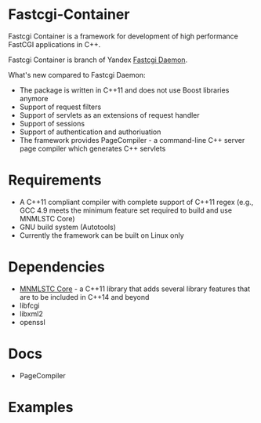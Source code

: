 # Fastcgi-Container
Fastcgi Container is a framework for development of high performance FastCGI applications in C++.

Fastcgi Container is branch of Yandex <a href="https://github.com/golubtsov/Fastcgi-Daemon">Fastcgi Daemon</a>.

What's new compared to Fastcgi Daemon:
* The package is written in C++11 and does not use Boost libraries anymore 
* Support of request filters
* Support of servlets as an extensions of request handler
* Support of sessions
* Support of authentication and authoriuation 
* The framework provides PageCompiler - a command-line C++ server page compiler which generates C++ servlets 

# Requirements

* A C++11 compliant compiler with complete support of C++11 regex (e.g., GCC 4.9 meets the minimum feature set required to build and use MNMLSTC Core)
* GNU build system (Autotools)
* Currently the framework can be built on Linux only

# Dependencies

* <a href="https://github.com/mnmlstc/core">MNMLSTC Core</a> - a C++11 library that adds several library features that are to be included in C++14 and beyond
* libfcgi
* libxml2
* openssl
 
# Docs

* PageCompiler

# Examples
